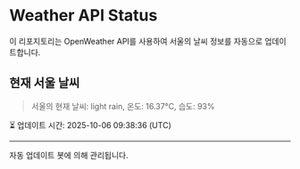 
# Weather API Status

이 리포지토리는 OpenWeather API를 사용하여 서울의 날씨 정보를 자동으로 업데이트합니다.

## 현재 서울 날씨
> 서울의 현재 날씨: light rain, 온도: 16.37°C, 습도: 93%

⏳ 업데이트 시간: 2025-10-06 09:38:36 (UTC)

---
자동 업데이트 봇에 의해 관리됩니다.

